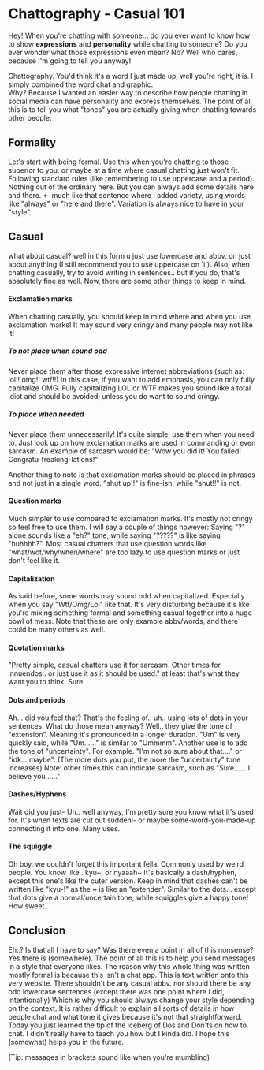 Chattography - Casual 101
=========================

Hey! When you're chatting with someone... do you ever want to know how to show **expressions** and **personality** while chatting to someone? Do you ever wonder what those expressions even mean? No? Well who cares, because I'm going to tell you anyway!

Chattography. You'd think it's a word I just made up, well you're right, it is. I simply combined the word chat and graphic.  
Why? Because I wanted an easier way to describe how people chatting in social media can have personality and express themselves. The point of all this is to tell you what "tones" you are actually giving when chatting towards other people. 

## Formality 
Let's start with being formal. Use this when you're chatting to those superior to you, or maybe at a time where casual chatting just won't fit. Following standard rules (like remembering to use uppercase and a period). Nothing out of the ordinary here. But you can always add some details here and there. <- much like that sentence where I added variety, using words like "always" or "here and there". Variation is always nice to have in your "style". 

## Casual 
what about casual? well in this form u just use lowercase and abbv. on just about anything (I still recommend you to use uppercase on 'i'). Also, when chatting casually, try to avoid writing in sentences.. but if you do, that's absolutely fine as well. Now, there are some other things to keep in mind. 

#### Exclamation marks 

When chatting casually, you should keep in mind where and when you use exclamation marks! It may sound very cringy and many people may not like it! 

##### To not place when sound odd 
Never place them after those expressive internet abbreviations (such as: lol!! omg!! wtf!!) In this case, if you want to add emphasis, you can only fully capitalize OMG. Fully capitalizing LOL or WTF makes you sound like a total idiot and should be avoided; unless you do want to sound cringy. 

##### To place when needed 
Never place them unnecessarily! It's quite simple, use them when you need to. Just look up on how exclamation marks are used in commanding or even sarcasm. An example of sarcasm would be: "Wow you did it! You failed! Congratu-freaking-lations!" 

Another thing to note is that exclamation marks should be placed in phrases and not just in a single word. 
"shut up!!" is fine-ish, while "shut!!" is not. 

#### Question marks 
Much simpler to use compared to exclamation marks. It's mostly not cringy so feel free to use them. I will say a couple of things however: Saying "?" alone sounds like a "eh?" tone, while saying "?????" is like saying "huhhhh?". Most casual chatters that use question words like "what/wot/why/when/where" are too lazy to use question marks or just don't feel like it. 

#### Capitalization 
As said before, some words may sound odd when capitalized. Especially when you say "Wtf/Omg/Lol" like that. It's very disturbing because it's like you're mixing something formal and something casual together into a huge bowl of mess. Note that these are only example abbv/words, and there could be many others as well. 

#### Quotation marks 
"Pretty simple, casual chatters use it for sarcasm. Other times for innuendos.. or just use it as it should be used." at least that's what they want you to think. Sure 

#### Dots and periods 
Ah... did you feel that? That's the feeling of.. uh.. using lots of dots in your sentences. What do those mean anyway? Well.. they give the tone of "extension". Meaning it's pronounced in a longer duration. "Um" is very quickly said, while "Um......" is similar to "Ummmm". Another use is to add the tone of "uncertainty". For example. "I'm not so sure about that...." or "idk... maybe". (The more dots you put, the more the "uncertainty" tone increases) 
Note: other times this can indicate sarcasm, such as "Sure...... I believe you......" 

#### Dashes/Hyphens 
Wait did you just- Uh.. well anyway, I'm pretty sure you know what it's used for. It's when texts are cut out suddenl- or maybe some-word-you-made-up connecting it into one. Many uses. 

#### The squiggle 
Oh boy, we couldn't forget this important fella. Commonly used by weird people. You know like.. kyu~! or nyaaah~
It's basically a dash/hyphen, except this one's like the cuter version. Keep in mind that dashes can't be written like "kyu-!" as the ~ is like an "extender". Similar to the dots... except that dots give a normal/uncertain tone, while squiggles give a happy tone! How sweet.. 

## Conclusion
Eh..? Is that all I have to say? Was there even a point in all of this nonsense? Yes there is (somewhere). The point of all this is to help you send messages in a style that everyone likes. The reason why this whole thing was written mostly formal is because this isn't a chat app. This is text written onto this very website. There shouldn't be any casual abbv. nor should there be any odd lowercase sentences (except there was one point where I did, intentionally) Which is why you should always change your style depending on the context. 
It is rather difficult to explain all sorts of details in how people chat and what tone it gives because it's not that straightforward. Today you just learned the tip of the iceberg of Dos and Don'ts on how to chat. I didn't really have to teach you how but I kinda did. 
I hope this (somewhat) helps you in the future. 

(Tip: messages in brackets sound like when you're mumbling)